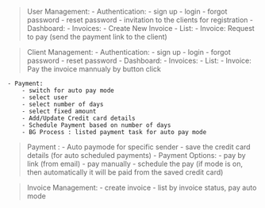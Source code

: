 > User Management:
    - Authentication:
        - sign up
        - login
        - forgot password
        - reset password
    - invitation to the clients for registration
    - Dashboard:
    - Invoices:
        - Create New Invoice
        - List:
            - Invoice:  Request to pay (send the payment link to the client) 

> Client Management:
    - Authentication:
        - sign up
        - login
        - forgot password
        - reset password
    - Dashboard:
    - Invoices:
        - List:
            - Invoice: Pay the invoice mannualy by button click
        
    - Payment:
        - switch for auto pay mode
        - select user
        - select number of days
        - select fixed amount
        - Add/Update Credit card details
        - Schedule Payment based on number of days
        - BG Process : listed payment task for auto pay mode 

> Payment :
    - Auto paymode for specific sender
        - save the credit card details (for auto scheduled payments)
    - Payment Options:
        - pay by link (from email)
        - pay manually
        - schedule the pay (if mode is on, then automatically it will be paid from the saved credit card)

> Invoice Management:
    - create invoice
    - list by invoice status, pay auto mode